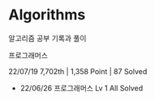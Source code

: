# Algorithms

알고리즘 공부 기록과 풀이

프로그래머스

22/07/19 7,702th | 1,358 Point | 87 Solved

- 22/06/26 프로그래머스 Lv 1 All Solved
